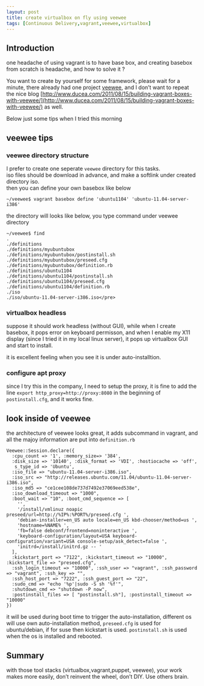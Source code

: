 ```yaml
---
layout: post
title: create virtualbox on fly using veewee
tags: [Continuous Delivery,vagrant,veewee,virtualbox]
---
```


## Introduction

one headache of using vagrant is to have base box, and creating basebox from scratch is headache, and how to solve it ?

You want to create by yourself for some framework, please wait for a minute, there already had one project [veewee](https://github.com/jedi4ever/veewee), and I don’t want to repeat the nice blog [http://www.ducea.com/2011/08/15/building-vagrant-boxes-with-veewee/](http://www.ducea.com/2011/08/15/building-vagrant-boxes-with-veewee/) as well.

Below just some tips when I tried this morning

## veewee tips

### veewee directory structure

I prefer to create one seperate `veewee` directory for this tasks.     
iso files should be download in advance, and make a softlink under created directory iso.     
then you can define your own basebox like below

	~/veewee$ vagrant basebox define 'ubuntu1104' 'ubuntu-11.04-server-i386'

the directory will looks like below, you type command under veewee directory

	~/veewee$ find
	.
	./definitions
	./definitions/myubuntubox
	./definitions/myubuntubox/postinstall.sh
	./definitions/myubuntubox/preseed.cfg
	./definitions/myubuntubox/definition.rb
	./definitions/ubuntu1104
	./definitions/ubuntu1104/postinstall.sh
	./definitions/ubuntu1104/preseed.cfg
	./definitions/ubuntu1104/definition.rb
	./iso
	./iso/ubuntu-11.04-server-i386.iso</pre>

### virtualbox headless

suppose it should work headless (without GUI), while when I create basebox, it pops error on keyboard permisson, and when I enable my X11 display (since I tried it in my local linux server), it pops up virtualbox GUI and start to install.

it is excellent feeling when you see it is under auto-installtion.

### configure apt proxy

since I try this in the company, I need to setup the proxy, it is fine to add the line `export http_proxy=http://proxy:8080` in the beginning of `postinstall.cfg`, and it works fine.

## look inside of veewee

the architecture of veewee looks great, it adds subcommand in vagrant, and all the majoy information are put into `definition.rb`

	Veewee::Session.declare({
	  :cpu_count => '1', :memory_size=> '384',
	  :disk_size => '10140', :disk_format => 'VDI', :hostiocache => 'off',
	   s_type_id => 'Ubuntu',
	  :iso_file => "ubuntu-11.04-server-i386.iso",
	  :iso_src => "http://releases.ubuntu.com/11.04/ubuntu-11.04-server-i386.iso",
	  :iso_md5 => "ce1cee108de737d7492e37069eed538e",
	  :iso_download_timeout => "1000",
	  :boot_wait => "10", :boot_cmd_sequence => [
	    '',
	    '/install/vmlinuz noapic preseed/url=http://%IP%:%PORT%/preseed.cfg ',
	    'debian-installer=en_US auto locale=en_US kbd-chooser/method=us ',
	    'hostname=%NAME% ',
	    'fb=false debconf/frontend=noninteractive ',
	    'keyboard-configuration/layout=USA keyboard-configuration/variant=USA console-setup/ask_detect=false ',
	    'initrd=/install/initrd.gz -- '
	  ],
	  :kickstart_port => "7122", :kickstart_timeout => "10000", :kickstart_file => "preseed.cfg",
	  :ssh_login_timeout => "10000", :ssh_user => "vagrant", :ssh_password => "vagrant", :ssh_key => "",
	  :ssh_host_port => "7222", :ssh_guest_port => "22",
	  :sudo_cmd => "echo '%p'|sudo -S sh '%f'",
	  :shutdown_cmd => "shutdown -P now",
	  :postinstall_files => [ "postinstall.sh"], :postinstall_timeout => "10000"
	})

it will be used during boot time to trigger the auto-installation, different os will use own auto-installation method, `preseed.cfg` is used for ubuntu/debian, if for suse then kickstart is used. `postinstall.sh` is used when the os is installed and rebooted. 

## Summary

with those tool stacks (virtualbox,vagrant,puppet, veewee), your work makes more easily, don’t reinvent the wheel, don’t DIY. Use others brain.
